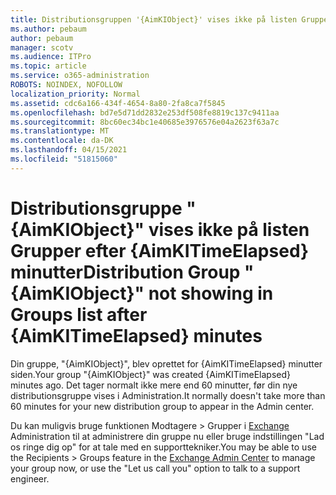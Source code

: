 ```yaml
---
title: Distributionsgruppen '{AimKIObject}' vises ikke på listen Grupper efter {AimKITimeElapsed} minutter
ms.author: pebaum
author: pebaum
manager: scotv
ms.audience: ITPro
ms.topic: article
ms.service: o365-administration
ROBOTS: NOINDEX, NOFOLLOW
localization_priority: Normal
ms.assetid: cdc6a166-434f-4654-8a80-2fa8ca7f5845
ms.openlocfilehash: bd7e5d71dd2832e253df508fe8819c137c9411aa
ms.sourcegitcommit: 8bc60ec34bc1e40685e3976576e04a2623f63a7c
ms.translationtype: MT
ms.contentlocale: da-DK
ms.lasthandoff: 04/15/2021
ms.locfileid: "51815060"
---
```

# <a name="distribution-group-aimkiobject-not-showing-in-groups-list-after-aimkitimeelapsed-minutes"></a><span data-ttu-id="9b603-102">Distributionsgruppe "{AimKIObject}" vises ikke på listen Grupper efter {AimKITimeElapsed} minutter</span><span class="sxs-lookup"><span data-stu-id="9b603-102">Distribution Group "{AimKIObject}" not showing in Groups list after {AimKITimeElapsed} minutes</span></span>

<span data-ttu-id="9b603-103">Din gruppe, "{AimKIObject}", blev oprettet for {AimKITimeElapsed} minutter siden.</span><span class="sxs-lookup"><span data-stu-id="9b603-103">Your group "{AimKIObject}" was created {AimKITimeElapsed} minutes ago.</span></span> <span data-ttu-id="9b603-104">Det tager normalt ikke mere end 60 minutter, før din nye distributionsgruppe vises i Administration.</span><span class="sxs-lookup"><span data-stu-id="9b603-104">It normally doesn't take more than 60 minutes for your new distribution group to appear in the Admin center.</span></span>
  
<span data-ttu-id="9b603-105">Du kan muligvis bruge funktionen Modtagere > Grupper i [Exchange](https://outlook.office365.com/ecp/?rfr=Admin_o365&amp;exsvurl=1&amp;mkt=en-US.aspx) Administration til at administrere din gruppe nu eller bruge indstillingen "Lad os ringe dig op" for at tale med en supporttekniker.</span><span class="sxs-lookup"><span data-stu-id="9b603-105">You may be able to use the Recipients > Groups feature in the [Exchange Admin Center](https://outlook.office365.com/ecp/?rfr=Admin_o365&amp;exsvurl=1&amp;mkt=en-US.aspx) to manage your group now, or use the "Let us call you" option to talk to a support engineer.</span></span> 
  